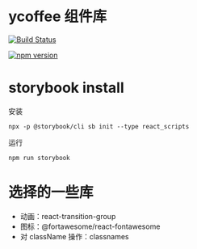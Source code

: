 # ycoffee 组件库

[![Build Status](https://travis-ci.org/yuyunzhi/ycoffee.svg?branch=master)](https://travis-ci.org/yuyunzhi/ycoffee)

[![npm version](https://badge.fury.io/js/ycoffee.svg)](https://badge.fury.io/js/ycoffee)

# storybook install

安装

```$xslt
npx -p @storybook/cli sb init --type react_scripts
```

运行

```$xslt
npm run storybook
```

# 选择的一些库

- 动画：react-transition-group
- 图标：@fortawesome/react-fontawesome
- 对 className 操作：classnames

